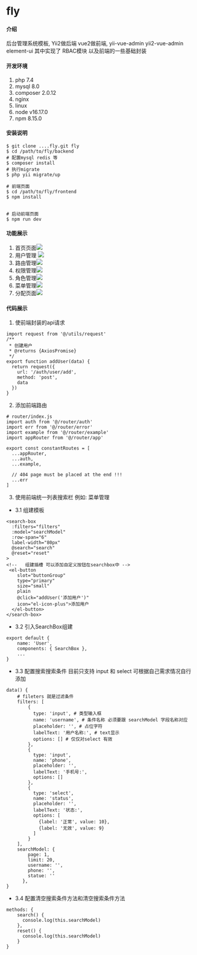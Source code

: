 # fly

#### 介绍
后台管理系统模板, Yii2做后端 vue2做前端, yii-vue-admin yii2-vue-admin element-ui 其中实现了 RBAC模块 以及前端的一些基础封装

#### 开发环境

1. php 7.4 
2. mysql 8.0
3. composer 2.0.12
4. nginx
5. linux
6. node v16.17.0
7. npm 8.15.0

#### 安装说明

```
$ git clone ....fly.git fly
$ cd /path/to/fly/backend 
# 配置mysql redis 等
$ composer install
# 执行migrate
$ php yii migrate/up

# 前端页面
$ cd /path/to/fly/frontend
$ npm install


# 启动前端页面
$ npm run dev 
```

#### 功能展示
1. 首页页面![](example/home.png)
2. 用户管理 ![](example/user.png)
3. 路由管理![](example/router.png)
4. 权限管理![](example/permission.png)
5. 角色管理![](example/role.png)
6. 菜单管理![](example/menu.png)
7. 分配页面![](example/assign.png)

#### 代码展示
1. 使前端封装的api请求
```
import request from '@/utils/request'
/**
 * 创建用户
 * @returns {AxiosPromise}
 */
export function addUser(data) {
  return request({
    url: '/auth/user/add',
    method: 'post',
    data
  })
}

```
2. 添加前端路由
```
# router/index.js
import auth from '@/router/auth'
import err from '@/router/error'
import example from '@/router/example'
import appRouter from '@/router/app'

export const constantRoutes = [
  ...appRouter,
  ...auth,
  ...example,

  // 404 page must be placed at the end !!!
  ...err
]
```
3. 使用前端统一列表搜索栏 例如: 菜单管理 
- 3.1 组建模板
```
<search-box
  :filters="filters"
  :model="searchModel"
  :row-span="6"
  label-width="80px"
  @search="search"
  @reset="reset"
>
<!--   组建插槽 可以添加自定义按钮在searchbox中 -->
 <el-button
    slot="buttonGroup"
    type="primary"
    size="small"
    plain
    @click="addUser('添加用户')"
    icon="el-icon-plus">添加用户
  </el-button>
</search-box>
```
- 3.2 引入SearchBox组建
```
export default {
    name: 'User',
    components: { SearchBox },
    ...
}
```
- 3.3 配置搜索搜索条件 目前只支持 input 和 select 可根据自己需求情况自行添加
```
data() {
    # fileters 就是过滤条件
    filters: [
        {
          type: 'input', # 类型输入框
          name: 'username', # 条件名称 必须要跟 searchModel 字段名称对应
          placeholder: '', # 占位字符
          labelText: '用户名称:', # text显示
          options: [] # 仅仅对select 有效
        },
        {
          type: 'input',
          name: 'phone',
          placeholder: '',
          labelText: '手机号:',
          options: []
        },
        {
          type: 'select',
          name: 'status',
          placeholder: '',
          labelText: '状态:',
          options: [
            {label: '正常', value: 10},
            {label: '无效', value: 9}
          ]
        }
    ],
    searchModel: {
        page: 1,
        limit: 20,
        username: '',
        phone: '',
        statue: ''
      },
}
```
- 3.4 配置清空搜索条件方法和清空搜索条件方法
```
methods: {
    search() {
      console.log(this.searchModel)
    },
    reset() {
      console.log(this.searchModel)
    }
}
```
